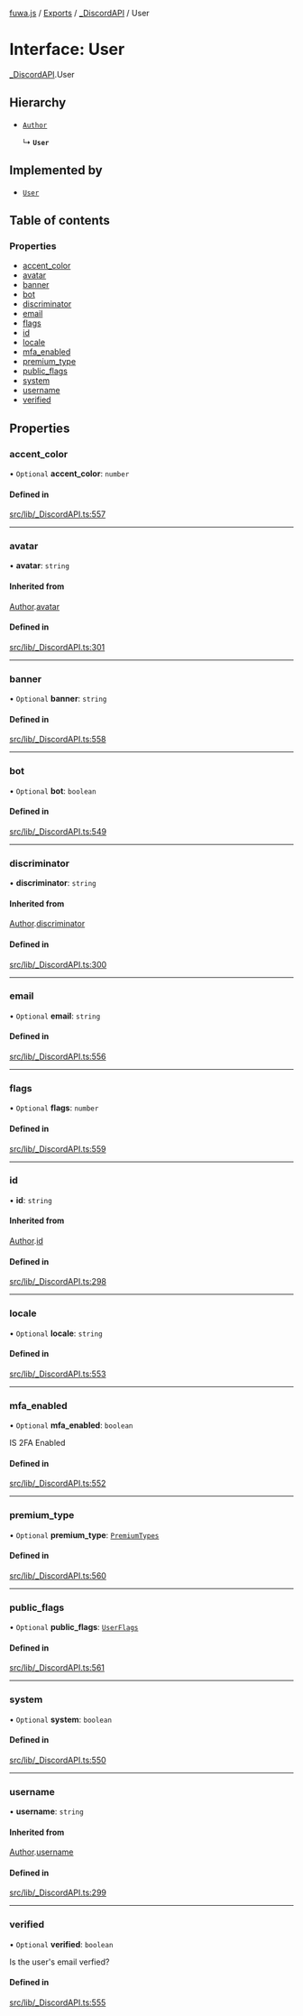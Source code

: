 [fuwa.js](../README.md) / [Exports](../modules.md) / [_DiscordAPI](../modules/_DiscordAPI.md) / User

# Interface: User

[_DiscordAPI](../modules/_DiscordAPI.md).User

## Hierarchy

- [`Author`](_DiscordAPI.Author.md)

  ↳ **`User`**

## Implemented by

- [`User`](../classes/discord_User.User.md)

## Table of contents

### Properties

- [accent_color](_DiscordAPI.User.md#accent_color)
- [avatar](_DiscordAPI.User.md#avatar)
- [banner](_DiscordAPI.User.md#banner)
- [bot](_DiscordAPI.User.md#bot)
- [discriminator](_DiscordAPI.User.md#discriminator)
- [email](_DiscordAPI.User.md#email)
- [flags](_DiscordAPI.User.md#flags)
- [id](_DiscordAPI.User.md#id)
- [locale](_DiscordAPI.User.md#locale)
- [mfa_enabled](_DiscordAPI.User.md#mfa_enabled)
- [premium_type](_DiscordAPI.User.md#premium_type)
- [public_flags](_DiscordAPI.User.md#public_flags)
- [system](_DiscordAPI.User.md#system)
- [username](_DiscordAPI.User.md#username)
- [verified](_DiscordAPI.User.md#verified)

## Properties

### accent\_color

• `Optional` **accent\_color**: `number`

#### Defined in

[src/lib/_DiscordAPI.ts:557](https://github.com/Fuwajs/Fuwa.js/blob/6865cb6/src/lib/_DiscordAPI.ts#L557)

___

### avatar

• **avatar**: `string`

#### Inherited from

[Author](_DiscordAPI.Author.md).[avatar](_DiscordAPI.Author.md#avatar)

#### Defined in

[src/lib/_DiscordAPI.ts:301](https://github.com/Fuwajs/Fuwa.js/blob/6865cb6/src/lib/_DiscordAPI.ts#L301)

___

### banner

• `Optional` **banner**: `string`

#### Defined in

[src/lib/_DiscordAPI.ts:558](https://github.com/Fuwajs/Fuwa.js/blob/6865cb6/src/lib/_DiscordAPI.ts#L558)

___

### bot

• `Optional` **bot**: `boolean`

#### Defined in

[src/lib/_DiscordAPI.ts:549](https://github.com/Fuwajs/Fuwa.js/blob/6865cb6/src/lib/_DiscordAPI.ts#L549)

___

### discriminator

• **discriminator**: `string`

#### Inherited from

[Author](_DiscordAPI.Author.md).[discriminator](_DiscordAPI.Author.md#discriminator)

#### Defined in

[src/lib/_DiscordAPI.ts:300](https://github.com/Fuwajs/Fuwa.js/blob/6865cb6/src/lib/_DiscordAPI.ts#L300)

___

### email

• `Optional` **email**: `string`

#### Defined in

[src/lib/_DiscordAPI.ts:556](https://github.com/Fuwajs/Fuwa.js/blob/6865cb6/src/lib/_DiscordAPI.ts#L556)

___

### flags

• `Optional` **flags**: `number`

#### Defined in

[src/lib/_DiscordAPI.ts:559](https://github.com/Fuwajs/Fuwa.js/blob/6865cb6/src/lib/_DiscordAPI.ts#L559)

___

### id

• **id**: `string`

#### Inherited from

[Author](_DiscordAPI.Author.md).[id](_DiscordAPI.Author.md#id)

#### Defined in

[src/lib/_DiscordAPI.ts:298](https://github.com/Fuwajs/Fuwa.js/blob/6865cb6/src/lib/_DiscordAPI.ts#L298)

___

### locale

• `Optional` **locale**: `string`

#### Defined in

[src/lib/_DiscordAPI.ts:553](https://github.com/Fuwajs/Fuwa.js/blob/6865cb6/src/lib/_DiscordAPI.ts#L553)

___

### mfa\_enabled

• `Optional` **mfa\_enabled**: `boolean`

IS 2FA Enabled

#### Defined in

[src/lib/_DiscordAPI.ts:552](https://github.com/Fuwajs/Fuwa.js/blob/6865cb6/src/lib/_DiscordAPI.ts#L552)

___

### premium\_type

• `Optional` **premium\_type**: [`PremiumTypes`](../enums/_DiscordAPI.PremiumTypes.md)

#### Defined in

[src/lib/_DiscordAPI.ts:560](https://github.com/Fuwajs/Fuwa.js/blob/6865cb6/src/lib/_DiscordAPI.ts#L560)

___

### public\_flags

• `Optional` **public\_flags**: [`UserFlags`](../enums/_DiscordAPI.UserFlags.md)

#### Defined in

[src/lib/_DiscordAPI.ts:561](https://github.com/Fuwajs/Fuwa.js/blob/6865cb6/src/lib/_DiscordAPI.ts#L561)

___

### system

• `Optional` **system**: `boolean`

#### Defined in

[src/lib/_DiscordAPI.ts:550](https://github.com/Fuwajs/Fuwa.js/blob/6865cb6/src/lib/_DiscordAPI.ts#L550)

___

### username

• **username**: `string`

#### Inherited from

[Author](_DiscordAPI.Author.md).[username](_DiscordAPI.Author.md#username)

#### Defined in

[src/lib/_DiscordAPI.ts:299](https://github.com/Fuwajs/Fuwa.js/blob/6865cb6/src/lib/_DiscordAPI.ts#L299)

___

### verified

• `Optional` **verified**: `boolean`

Is the user's email verfied?

#### Defined in

[src/lib/_DiscordAPI.ts:555](https://github.com/Fuwajs/Fuwa.js/blob/6865cb6/src/lib/_DiscordAPI.ts#L555)
